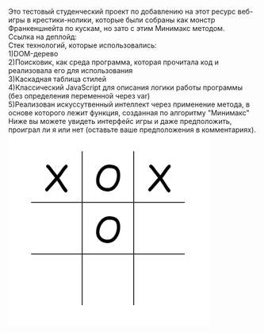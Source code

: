 Это тестовый студенческий проект по добавлению на этот ресурс веб-игры в крестики-нолики, которые были собраны как монстр Франкеншнейта по кускам, но зато с этим Минимакс методом.<br>
Ссылка на деплойд: <a src="https://coruscating-torrone-17641a.netlify.app/"> <br>
Стек технологий, которые использовались: <br>
1)DOM-дерево <br>
2)Поисковик, как среда программа, которая прочитала код и реализовала его для использования <br>
3)Каскадная таблица стилей <br>
4)Классический JavaScript для описания логики работы программы (без определения переменной через var) <br>
5)Реализован искуссутвенный интеллект через применение метода, в основе которого лежит функция, созданная по алгоритму "Минимакс" <br>
Ниже вы можете увидеть интерфейс игры и даже предположить, проиграл ли я или нет (оставьте ваше предположения в комментариях). <br>
<img src="еще не проиграл.PNG"> <br>
